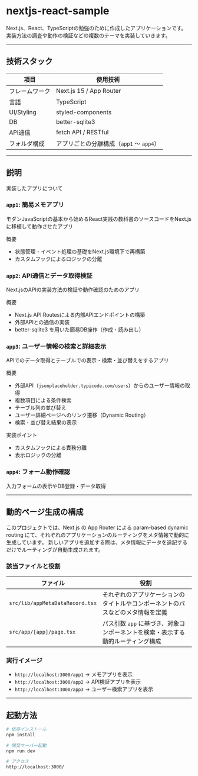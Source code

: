 # nextjs-react-sample

Next.js、React、TypeScriptの勉強のために作成したアプリケーションです。
実装方法の調査や動作の検証などの複数のテーマを実装していきます。

---

## 技術スタック

| 項目           | 使用技術                                      |
|----------------|-----------------------------------------------|
| フレームワーク | Next.js 15 / App Router                       |
| 言語           | TypeScript                                    |
| UI/Styling     | styled-components                             |
| DB             | better-sqlite3                                |
| API通信        | fetch API / RESTful                           |
| フォルダ構成   | アプリごとの分離構成（`app1` 〜 `app4`）      |

---

## 説明

実装したアプリについて

### `app1`: 簡易メモアプリ
モダンJavaScriptの基本から始めるReact実践の教科書のソースコードをNext.jsに移植して動作させたアプリ

概要
- 状態管理・イベント処理の基礎をNext.js環境下で再構築
- カスタムフックによるロジックの分離

### `app2`: API通信とデータ取得検証
Next.jsのAPIの実装方法の検証や動作確認のためのアプリ

概要
- Next.js API Routesによる内部APIエンドポイントの構築
- 外部APIとの通信の実装
- better-sqlite3 を用いた簡易DB操作（作成・読み出し）

### `app3`: ユーザー情報の検索と詳細表示
APIでのデータ取得とテーブルでの表示・検索・並び替えをするアプリ

概要
- 外部API（`jsonplaceholder.typicode.com/users`）からのユーザー情報の取得
- 複数項目による条件検索
- テーブル列の並び替え
- ユーザー詳細ページへのリンク遷移（Dynamic Routing）
- 検索・並び替え結果の表示

実装ポイント
- カスタムフックによる責務分離
- 表示ロジックの分離

### `app4`: フォーム動作確認
入力フォームの表示やDB登録・データ取得

---

## 動的ページ生成の構成

このプロジェクトでは、Next.js の App Router による param-based dynamic routing にて、それぞれのアプリケーションのルーティングをメタ情報で動的に生成しています。
新しいアプリを追加する際は、メタ情報にデータを追記するだけでルーティングが自動生成されます。

### 該当ファイルと役割

| ファイル                         | 役割                                                                 |
|----------------------------------|----------------------------------------------------------------------|
| `src/lib/appMetaDataRecord.tsx`  | それぞれのアプリケーションのタイトルやコンポーネントのパスなどのメタ情報を定義 |
| `src/app/[app]/page.tsx`         | パス引数 `app` に基づき、対象コンポーネントを検索・表示する動的ルーティング構成 |

### 実行イメージ

- `http://localhost:3000/app1` → メモアプリを表示  
- `http://localhost:3000/app2` → API検証アプリを表示  
- `http://localhost:3000/app3` → ユーザー検索アプリを表示

---

## 起動方法

```bash
# 依存インストール
npm install

# 開発サーバー起動
npm run dev

# アクセス
http://localhost:3000/